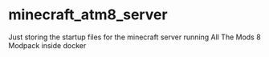 # minecraft_atm8_server
Just storing the startup files for the minecraft server running All The Mods 8 Modpack inside docker
